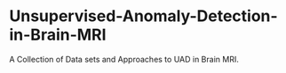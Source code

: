 # Unsupervised-Anomaly-Detection-in-Brain-MRI
A Collection of Data sets and Approaches to UAD in Brain MRI.
